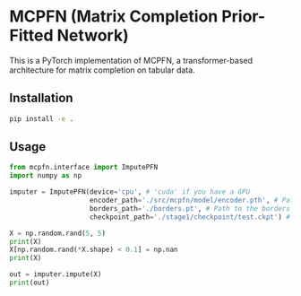 # MCPFN (Matrix Completion Prior-Fitted Network)

This is a PyTorch implementation of MCPFN, a transformer-based architecture for matrix completion on tabular data.

## Installation

```bash
pip install -e .
```

## Usage

```python
from mcpfn.interface import ImputePFN
import numpy as np

imputer = ImputePFN(device='cpu', # 'cuda' if you have a GPU
                    encoder_path='./src/mcpfn/model/encoder.pth', # Path to the encoder model
                    borders_path='./borders.pt', # Path to the borders tensor
                    checkpoint_path='./stage1/checkpoint/test.ckpt') # Path to the checkpoint file

X = np.random.rand(5, 5)
print(X)
X[np.random.rand(*X.shape) < 0.1] = np.nan
print(X)

out = imputer.impute(X)
print(out)
```